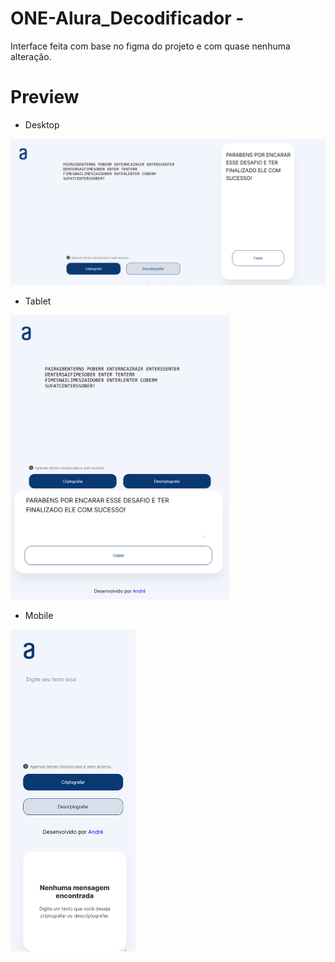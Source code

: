 # ONE-Alura_Decodificador -

Interface feita com base no figma do projeto e com quase nenhuma alteração.
  
  
# Preview 

- Desktop 

<img src="https://github.com/andlz21/ONE_decodificador/blob/main/previews/desktop.png?raw=true" width="700"/>

- Tablet

<img src="https://github.com/andlz21/ONE_decodificador/blob/main/previews/tablet.png?raw=true" width="350"/>

- Mobile

<img src="https://github.com/andlz21/ONE_decodificador/blob/main/previews/phone.png?raw=true" width="200"/>
